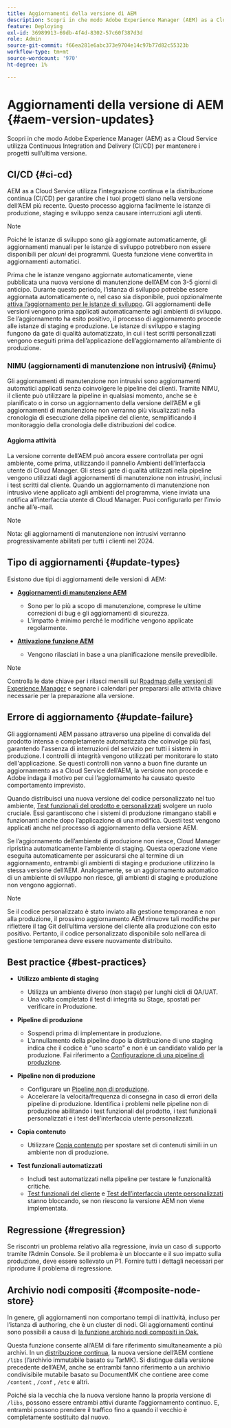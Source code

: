 ```yaml
---
title: Aggiornamenti della versione di AEM
description: Scopri in che modo Adobe Experience Manager (AEM) as a Cloud Service utilizza Continuous Integration and Delivery (CI/CD) per mantenere i progetti sull’ultima versione.
feature: Deploying
exl-id: 36989913-69db-4f4d-8302-57c60f387d3d
role: Admin
source-git-commit: f66ea281e6abc373e9704e14c97b77d82c55323b
workflow-type: tm+mt
source-wordcount: '970'
ht-degree: 1%

---
```



# Aggiornamenti della versione di AEM {#aem-version-updates}

Scopri in che modo Adobe Experience Manager (AEM) as a Cloud Service utilizza Continuous Integration and Delivery (CI/CD) per mantenere i progetti sull’ultima versione.

## CI/CD {#ci-cd}

AEM as a Cloud Service utilizza l’integrazione continua e la distribuzione continua (CI/CD) per garantire che i tuoi progetti siano nella versione dell’AEM più recente. Questo processo aggiorna facilmente le istanze di produzione, staging e sviluppo senza causare interruzioni agli utenti.

>[!NOTE]
> Poiché le istanze di sviluppo sono già aggiornate automaticamente, gli aggiornamenti manuali per le istanze di sviluppo potrebbero non essere disponibili per _alcuni_ dei programmi. Questa funzione viene convertita in aggiornamenti automatici.

Prima che le istanze vengano aggiornate automaticamente, viene pubblicata una nuova versione di manutenzione dell’AEM con 3-5 giorni di anticipo. Durante questo periodo, l’istanza di sviluppo potrebbe essere aggiornata automaticamente o, nel caso sia disponibile, puoi opzionalmente [attiva l’aggiornamento per le istanze di sviluppo](/help/implementing/cloud-manager/manage-environments.md#updating-dev-environment). Gli aggiornamenti delle versioni vengono prima applicati automaticamente agli ambienti di sviluppo. Se l’aggiornamento ha esito positivo, il processo di aggiornamento procede alle istanze di staging e produzione. Le istanze di sviluppo e staging fungono da gate di qualità automatizzato, in cui i test scritti personalizzati vengono eseguiti prima dell’applicazione dell’aggiornamento all’ambiente di produzione.

### NIMU (aggiornamenti di manutenzione non intrusivi) {#nimu}

Gli aggiornamenti di manutenzione non intrusivi sono aggiornamenti automatici applicati senza coinvolgere le pipeline dei clienti.
Tramite NIMU, il cliente può utilizzare la pipeline in qualsiasi momento, anche se è pianificato o in corso un aggiornamento della versione dell’AEM e gli aggiornamenti di manutenzione non verranno più visualizzati nella cronologia di esecuzione della pipeline del cliente, semplificando il monitoraggio della cronologia delle distribuzioni del codice.

#### Aggiorna attività

La versione corrente dell’AEM può ancora essere controllata per ogni ambiente, come prima, utilizzando il pannello Ambienti dell’interfaccia utente di Cloud Manager. Gli stessi gate di qualità utilizzati nella pipeline vengono utilizzati dagli aggiornamenti di manutenzione non intrusivi, inclusi i test scritti dal cliente.
Quando un aggiornamento di manutenzione non intrusivo viene applicato agli ambienti del programma, viene inviata una notifica all’interfaccia utente di Cloud Manager. Puoi configurarlo per l’invio anche all’e-mail.

>[!NOTE]
>
> Nota: gli aggiornamenti di manutenzione non intrusivi verranno progressivamente abilitati per tutti i clienti nel 2024.


## Tipo di aggiornamenti {#update-types}

Esistono due tipi di aggiornamenti delle versioni di AEM:

* [**Aggiornamenti di manutenzione AEM**](/help/release-notes/maintenance/latest.md)

   * Sono per lo più a scopo di manutenzione, comprese le ultime correzioni di bug e gli aggiornamenti di sicurezza.
   * L’impatto è minimo perché le modifiche vengono applicate regolarmente.

* [**Attivazione funzione AEM**](/help/release-notes/release-notes-cloud/release-notes-current.md)

   * Vengono rilasciati in base a una pianificazione mensile prevedibile.

>[!NOTE]
>
> Controlla le date chiave per i rilasci mensili sul [Roadmap delle versioni di Experience Manager](https://experienceleague.adobe.com/docs/experience-manager-release-information/aem-release-updates/update-releases-roadmap.html?lang=it#aem-as-cloud-service) e segnare i calendari per prepararsi alle attività chiave necessarie per la preparazione alla versione.

## Errore di aggiornamento {#update-failure}

Gli aggiornamenti AEM passano attraverso una pipeline di convalida del prodotto intensa e completamente automatizzata che coinvolge più fasi, garantendo l&#39;assenza di interruzioni del servizio per tutti i sistemi in produzione. I controlli di integrità vengono utilizzati per monitorare lo stato dell&#39;applicazione. Se questi controlli non vanno a buon fine durante un aggiornamento as a Cloud Service dell’AEM, la versione non procede e Adobe indaga il motivo per cui l’aggiornamento ha causato questo comportamento imprevisto.

Quando distribuisci una nuova versione del codice personalizzato nel tuo ambiente, [Test funzionali del prodotto e personalizzati](/help/implementing/cloud-manager/overview-test-results.md#functional-testing) svolgere un ruolo cruciale. Essi garantiscono che i sistemi di produzione rimangano stabili e funzionanti anche dopo l’applicazione di una modifica. Questi test vengono applicati anche nel processo di aggiornamento della versione AEM.

Se l’aggiornamento dell’ambiente di produzione non riesce, Cloud Manager ripristina automaticamente l’ambiente di staging. Questa operazione viene eseguita automaticamente per assicurarsi che al termine di un aggiornamento, entrambi gli ambienti di staging e produzione utilizzino la stessa versione dell’AEM.
Analogamente, se un aggiornamento automatico di un ambiente di sviluppo non riesce, gli ambienti di staging e produzione non vengono aggiornati.

>[!NOTE]
>
>Se il codice personalizzato è stato inviato alla gestione temporanea e non alla produzione, il prossimo aggiornamento AEM rimuove tali modifiche per riflettere il tag Git dell’ultima versione del cliente alla produzione con esito positivo. Pertanto, il codice personalizzato disponibile solo nell’area di gestione temporanea deve essere nuovamente distribuito.

## Best practice {#best-practices}

* **Utilizzo ambiente di staging**
   * Utilizza un ambiente diverso (non stage) per lunghi cicli di QA/UAT.
   * Una volta completato il test di integrità su Stage, spostati per verificare in Produzione.

* **Pipeline di produzione**
   * Sospendi prima di implementare in produzione.
   * L’annullamento della pipeline dopo la distribuzione di uno staging indica che il codice è &quot;uno scarto&quot; e non è un candidato valido per la produzione. Fai riferimento a [Configurazione di una pipeline di produzione](/help/implementing/cloud-manager/configuring-pipelines/configuring-production-pipelines.md).

* **Pipeline non di produzione**
   * Configurare un [Pipeline non di produzione](/help/implementing/cloud-manager/configuring-pipelines/configuring-non-production-pipelines.md#full-stack-code).
   * Accelerare la velocità/frequenza di consegna in caso di errori della pipeline di produzione. Identifica i problemi nelle pipeline non di produzione abilitando i test funzionali del prodotto, i test funzionali personalizzati e i test dell’interfaccia utente personalizzati.

* **Copia contenuto**
   * Utilizzare [Copia contenuto](/help/implementing/developing/tools/content-copy.md) per spostare set di contenuti simili in un ambiente non di produzione.

* **Test funzionali automatizzati**
   * Includi test automatizzati nella pipeline per testare le funzionalità critiche.
   * [Test funzionali del cliente](/help/implementing/cloud-manager/functional-testing.md#custom-functional-testing) e [Test dell’interfaccia utente personalizzati](/help/implementing/cloud-manager/functional-testing.md#custom-ui-testing) stanno bloccando, se non riescono la versione AEM non viene implementata.

## Regressione {#regression}

Se riscontri un problema relativo alla regressione, invia un caso di supporto tramite l’Admin Console. Se il problema è un bloccante e il suo impatto sulla produzione, deve essere sollevato un P1. Fornire tutti i dettagli necessari per riprodurre il problema di regressione.

## Archivio nodi compositi {#composite-node-store}

In genere, gli aggiornamenti non comportano tempi di inattività, incluso per l’istanza di authoring, che è un cluster di nodi. Gli aggiornamenti continui sono possibili a causa di [la funzione archivio nodi compositi in Oak.](https://jackrabbit.apache.org/oak/docs/nodestore/compositens.html)

Questa funzione consente all’AEM di fare riferimento simultaneamente a più archivi. In un [distribuzione continua](/help/implementing/deploying/overview.md#how-rolling-deployments-work), la nuova versione dell’AEM contiene `/libs` (l’archivio immutabile basato su TarMK). Si distingue dalla versione precedente dell’AEM, anche se entrambi fanno riferimento a un archivio condivisibile mutabile basato su DocumentMK che contiene aree come `/content` , `/conf` , `/etc` e altri.

Poiché sia la vecchia che la nuova versione hanno la propria versione di `/libs`, possono essere entrambi attivi durante l’aggiornamento continuo. E, entrambi possono prendere il traffico fino a quando il vecchio è completamente sostituito dal nuovo.
